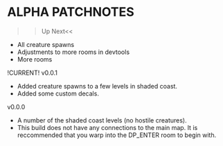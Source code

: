 # ALPHA PATCHNOTES

>>Up Next<<
- All creature spawns
- Adjustments to more rooms in devtools
- More rooms

!CURRENT! v0.0.1
- Added creature spawns to a few levels in shaded coast.
- Added some custom decals.

v0.0.0
- A number of the shaded coast levels (no hostile creatures).
- This build does not have any connections to the main map. It is reccommended that you warp into the DP_ENTER room to begin with.
